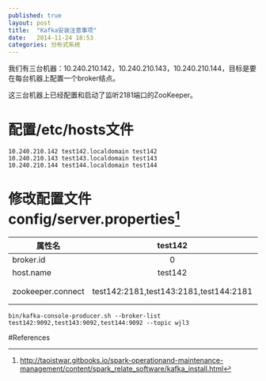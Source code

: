 ```yaml
---
published: true
layout: post
title:  "Kafka安装注意事项"
date:   2014-11-24 18:53
categories: 分布式系统
---
```


我们有三台机器：10.240.210.142，10.240.210.143，10.240.210.144，目标是要在每台机器上配置一个broker结点。

这三台机器上已经配置和启动了监听2181端口的ZooKeeper。

# 配置/etc/hosts文件
```
10.240.210.142 test142.localdomain test142
10.240.210.143 test143.localdomain test143
10.240.210.144 test144.localdomain test144
```


# 修改配置文件config/server.properties[^install]
属性名 | test142 | test143 | test144
--- | :---: | :---: | :---:
broker.id | 0 | 1 | 2
host.name | test142 | test143 | test144
zookeeper.connect | test142:2181,test143:2181,test144:2181 | 同test142 | 同test142

```bin/kafka-console-producer.sh --broker-list test142:9092,test143:9092,test144:9092 --topic wjl3```


#References

[^install]: <http://taoistwar.gitbooks.io/spark-operationand-maintenance-management/content/spark_relate_software/kafka_install.html>